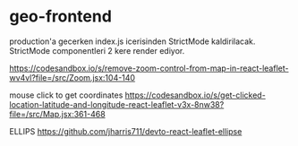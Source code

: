 # geo-frontend

production'a gecerken index.js icerisinden StrictMode kaldirilacak.
StrictMode componentleri 2 kere render ediyor.


https://codesandbox.io/s/remove-zoom-control-from-map-in-react-leaflet-wv4vl?file=/src/Zoom.jsx:104-140

mouse click to get coordinates
https://codesandbox.io/s/get-clicked-location-latitude-and-longitude-react-leaflet-v3x-8nw38?file=/src/Map.jsx:361-468



ELLIPS
https://github.com/jharris711/devto-react-leaflet-ellipse

